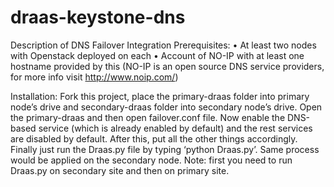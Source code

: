 # draas-keystone-dns
Description of DNS Failover Integration
Prerequisites:
•	At least two nodes with Openstack deployed on each
•	Account of NO-IP with at least one hostname provided by this (NO-IP  is an open source DNS service providers, 
                                                                for more info visit http://www.noip.com/)

Installation:
Fork this project, place the primary-draas folder into primary node’s drive and secondary-draas folder into secondary node’s drive. 
Open the primary-draas and then open failover.conf file. Now enable the DNS-based service (which is already enabled by default) and 
the rest services are disabled by default. After this, put all the other things accordingly. Finally just run the Draas.py file by 
typing ‘python Draas.py’. Same process would be applied on the secondary node. Note: first you need to run Draas.py on secondary 
site and then on primary site.
